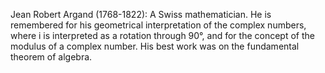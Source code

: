 Jean Robert Argand (1768-1822): A Swiss mathematician. He is remembered
for his geometrical interpretation of the complex numbers, where i is
interpreted as a rotation through 90°, and for the concept of the
modulus of a complex number. His best work was on the fundamental
theorem of algebra.
